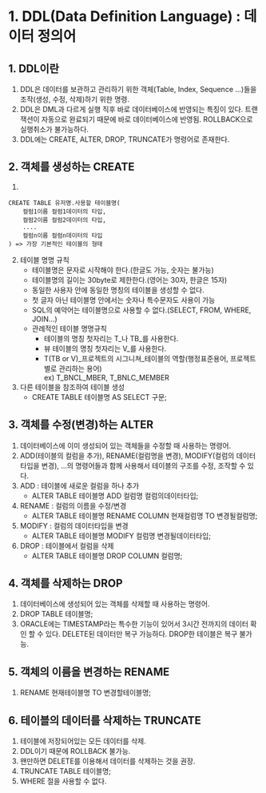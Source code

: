 # 1. DDL(Data Definition Language) : 데이터 정의어
## 1. DDL이란
1. DDL은 데이터를 보관하고 관리하기 위한 객체(Table, Index, Sequence ...)들을 조작(생성, 수정, 삭제)하기 위한 명령.
2. DDL은 DML과 다르게 실행 직후 바로 데이터베이스에 반영되는 특징이 있다. 트랜잭션이 자동으로 완료되기 때문에 바로 데이터베이스에 반영됨. ROLLBACK으로 실행취소가 불가능하다.
3. DDL에는 CREATE, ALTER, DROP, TRUNCATE가 명령어로 존재한다.

## 2. 객체를 생성하는 CREATE
1. 
```
CREATE TABLE 유저명.사용할 테이블명(
    컬럼1이름 컬럼1데이터의 타입,
    컬럼2이름 컬럼2데이터의 타입,
    ....
    컬럼n이름 컬럼n데이터의 타입
) => 가장 기본적인 테이블의 형태
```
2. 테이블 명명 규칙
    - 테이블명은 문자로 시작해야 한다.(한글도 가능, 숫자는 불가능)
    - 테이블명의 길이는 30byte로 제한한다.(영어는 30자, 한글은 15자)
    - 동일한 사용자 안에 동일한 명칭의 테이블을 생성할 수 없다.
    - 첫 글자 아닌 테이블명 안에서는 숫자나 특수문자도 사용이 가능
    - SQL의 예약어는 테이블명으로 사용할 수 없다.(SELECT, FROM, WHERE, JOIN...)
    - 관례적인 테이블 명명규칙
        - 테이블의 명칭 첫자리는 T_나 TB_를 사용한다.
        - 뷰 테이블의 명칭 첫자리는 V_를 사용한다.
        - T(TB or V)_프로젝트의 시그니쳐_테이블의 역할(행정표준용어, 프로젝트별로 관리하는 용어)  
          ex) T_BNCL_MBER, T_BNLC_MEMBER
3. 다른 테이블을 참조하여 테이블 생성
    - CREATE TABLE 테이블명
          AS SELECT 구문;

## 3. 객체를 수정(변경)하는 ALTER
1. 데이터베이스에 이미 생성되어 있는 객체들을 수정할 때 사용하는 명령어.
2. ADD(테이블의 컬럼을 추가), RENAME(컬럼명을 변경), MODIFY(컬럼의 데이터타입을 변경), ...의 명령어들과 함께 사용해서 테이블의 구조를 수정, 조작할 수 있다.
3. ADD : 테이블에 새로운 컬럼을 하나 추가
    - ALTER TABLE 테이블명
          ADD 컬럼명 컬럼의데이터타입; 
4. RENAME : 컬럼의 이름을 수정/변경
    - ALTER TABLE 테이블명
          RENAME COLUMN 현재컬럼명 TO 변경될컬럼명;
5. MODIFY : 컬럼의 데이터타입을 변경
    - ALTER TABLE 테이블명
          MODIFY 컬럼명 변경될데이터타입;
6. DROP : 테이블에서 컬럼을 삭제
    - ALTER TABLE 테이블명
          DROP COLUMN 컬럼명;

## 4. 객체를 삭제하는 DROP
1. 데이터베이스에 생성되어 있는 객체를 삭제할 때 사용하는 명령어.
2. DROP TABLE 테이블명;
3. ORACLE에는 TIMESTAMP라는 특수한 기능이 있어서 3시간 전까지의 데이터 확인 할 수 있다. DELETE된 데이터만 복구 가능하다. DROP한 테이블은 복구 불가능.

## 5. 객체의 이름을 변경하는 RENAME
1. RENAME 현재테이블명 TO 변경할테이블명;

## 6. 테이블의 데이터를 삭제하는 TRUNCATE
1. 테이블에 저장되어있는 모든 데이터를 삭제.
2. DDL이기 때문에 ROLLBACK 불가능.
3. 왠만하면 DELETE를 이용해서 데이터를 삭제하는 것을 권장.
4. TRUNCATE TABLE 테이블명;
5. WHERE 절을 사용할 수 없다.